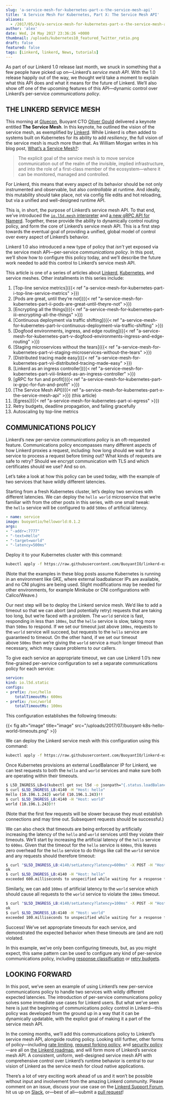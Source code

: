 ```yaml
---
slug: 'a-service-mesh-for-kubernetes-part-x-the-service-mesh-api'
title: 'A Service Mesh For Kubernetes, Part X: The Service Mesh API'
aliases:
  - /2017/05/24/a-service-mesh-for-kubernetes-part-x-the-service-mesh-api/
author: 'alex'
date: Wed, 24 May 2017 23:36:26 +0000
thumbnail: /uploads/kubernetes10_featured_Twitter_ratio.png
draft: false
featured: false
tags: [Linkerd, linkerd, News, tutorials]
---
```


As part of our Linkerd 1.0 release last month, we snuck in something that a few people have picked up on—Linkerd’s *service mesh API*. With the 1.0 release happily out of the way, we thought we’d take a moment to explain what this API does and what it means for the future of Linkerd. We’ll also show off one of the upcoming features of this API—dynamic control over Linkerd’s per-service *communications policy*.

## THE LINKERD SERVICE MESH

This morning at [Gluecon](http://gluecon.com/), Buoyant CTO [Oliver Gould](https://twitter.com/olix0r) delivered a keynote entitled **The Service Mesh**. In this keynote, he outlined the vision of the service mesh, as exemplified by [Linkerd](https://linkerd.io/). While Linkerd is often added to systems built on Kubernetes for its ability to add *resiliency*, the full vision of the service mesh is much more than that. As William Morgan writes in his blog post, [What’s a Service Mesh?](/2017/04/25/whats-a-service-mesh-and-why-do-i-need-one/):

> The explicit goal of the service mesh is to move service communication out of the realm of the invisible, implied infrastructure, and into the role of a first-class member of the ecosystem—where it can be monitored, managed and controlled.

For Linkerd, this means that every aspect of its behavior should be not only instrumented and observable, but also *controllable* at runtime. And ideally, this mutability should take place, not via config file edits and hot reloading, but via a unified and well-designed runtime API.

This is, in short, the purpose of Linkerd’s service mesh API. To that end, we’ve introduced the [`io.l5d.mesh` interpreter](https://linkerd.io/config/1.0.0/linkerd/index.html#namerd-mesh) and [a new gRPC API for Namerd](https://linkerd.io/config/1.0.0/namerd/index.html#grpc-mesh-interface). Together, these provide the ability to dynamically control routing policy, and form the core of Linkerd’s service mesh API. This is a first step towards the eventual goal of providing a unified, global model of control over every aspect of Linkerd’s behavior.

Linkerd 1.0 also introduced a new type of policy that *isn’t* yet exposed via the service mesh API—per-service *communications policy*. In this post, we’ll show how to configure this policy today, and we’ll describe the future work needed to add this control to Linkerd’s service mesh API.

This article is one of a series of articles about [Linkerd](https://linkerd.io/), [Kubernetes](https://kubernetes.io/), and service meshes. Other installments in this series include:

1. [Top-line service metrics]({{< ref
   "a-service-mesh-for-kubernetes-part-i-top-line-service-metrics" >}})
2. [Pods are great, until they’re not]({{< ref
   "a-service-mesh-for-kubernetes-part-ii-pods-are-great-until-theyre-not" >}})
3. [Encrypting all the things]({{< ref
   "a-service-mesh-for-kubernetes-part-iii-encrypting-all-the-things" >}})
4. [Continuous deployment via traffic shifting]({{< ref "a-service-mesh-for-kubernetes-part-iv-continuous-deployment-via-traffic-shifting" >}})
5. [Dogfood environments, ingress, and edge routing]({{< ref "a-service-mesh-for-kubernetes-part-v-dogfood-environments-ingress-and-edge-routing" >}})
6. [Staging microservices without the tears]({{< ref "a-service-mesh-for-kubernetes-part-vi-staging-microservices-without-the-tears" >}})
7. [Distributed tracing made easy]({{< ref
   "a-service-mesh-for-kubernetes-part-vii-distributed-tracing-made-easy" >}})
8. [Linkerd as an ingress controller]({{< ref "a-service-mesh-for-kubernetes-part-viii-linkerd-as-an-ingress-controller" >}})
9. [gRPC for fun and profit]({{< ref
   "a-service-mesh-for-kubernetes-part-ix-grpc-for-fun-and-profit" >}})
10. [The Service Mesh API]({{< ref
    "a-service-mesh-for-kubernetes-part-x-the-service-mesh-api" >}}) (this article)
11. [Egress]({{< ref "a-service-mesh-for-kubernetes-part-xi-egress" >}})
12. Retry budgets, deadline propagation, and failing gracefully
13. Autoscaling by top-line metrics

## COMMUNICATIONS POLICY

Linkerd’s new per-service *communications policy* is an oft-requested feature. Communications policy encompasses many different aspects of how Linkerd proxies a request, including: how long should we wait for a service to process a request before timing out? What kinds of requests are safe to retry? Should we encrypt communication with TLS and which certificates should we use? And so on.

Let’s take a look at how this policy can be used today, with the example of two services that have wildly different latencies.

Starting from a fresh Kubernetes cluster, let’s deploy two services with different latencies. We can deploy the `hello world` microservice that we’re familiar with from the other posts in this series, with one small tweak: the `hello` service will be configured to add `500ms` of artificial latency.

```yaml
- name: service
image: buoyantio/helloworld:0.1.2
args:
- "-addr=:7777"
- "-text=Hello"
- "-target=world"
- "-latency=500ms"
```

Deploy it to your Kubernetes cluster with this command:

```bash
kubectl apply -f https://raw.githubusercontent.com/BuoyantIO/linkerd-examples/master/k8s-daemonset/k8s/hello-world-latency.yml
```

(Note that the examples in these blog posts assume Kubernetes is running in an environment like GKE, where external loadbalancer IPs are available, and no CNI plugins are being used. Slight modifications may be needed for other environments, for example Minikube or CNI configurations with Calico/Weave.)

Our next step will be to deploy the Linkerd service mesh. We’d like to add a timeout so that we can abort (and potentially retry) requests that are taking too long, but we’re faced with a problem. The `world` service is fast, responding in less than `100ms`, but the `hello` service is slow, taking more than `500ms` to respond. If we set our timeout just above `100ms`, requests to the `world` service will succeed, but requests to the `hello` service are guaranteed to timeout. On the other hand, if we set our timeout above `500ms` then we’re giving the `world` service a much longer timeout than necessary, which may cause problems to *our* callers.

To give each service an appropriate timeout, we can use Linkerd 1.0’s new fine-grained per-service configuration to set a separate communications policy for each service:

```yaml
service:
kind: io.l5d.static
configs:
- prefix: /svc/hello
    totalTimeoutMs: 600ms
- prefix: /svc/world
    totalTimeoutMs: 100ms
```

This configuration establishes the following timeouts:

{{< fig
  alt="image"
  title="image"
  src="/uploads/2017/07/buoyant-k8s-hello-world-timeouts.png" >}}

We can deploy the Linkerd service mesh with this configuration using this command:

```bash
kubectl apply -f https://raw.githubusercontent.com/BuoyantIO/linkerd-examples/master/k8s-daemonset/k8s/linkerd-latency.yml
```

Once Kubernetes provisions an external LoadBalancer IP for Linkerd, we can test requests to both the `hello` and `world` services and make sure both are operating within their timeouts.

<!-- markdownlint-disable MD014 -->
```bash
$ L5D_INGRESS_LB=$(kubectl get svc l5d -o jsonpath="{.status.loadBalancer.ingress[0].*}")
$ curl $L5D_INGRESS_LB:4140 -H "Host: hello"
Hello (10.196.1.242) world (10.196.1.243)!!
$ curl $L5D_INGRESS_LB:4140 -H "Host: world"
world (10.196.1.243)!!
```
<!-- markdownlint-enable MD014 -->

(Note that the first few requests will be slower because they must establish connections and may time out. Subsequent requests should be successful.)

We can also check that timeouts are being enforced by artificially increasing the latency of the `hello` and `world` services until they violate their timeouts. We’ll start by increasing the artificial latency of the `hello` service to `600ms`. Given that the timeout for the `hello` service is `600ms`, this leaves zero overhead for the `hello` service to do things like call the `world` service and any requests should therefore timeout:

```bash
$ curl "$L5D_INGRESS_LB:4140/setLatency?latency=600ms" -X POST -H "Host: hello"
ok
$ curl $L5D_INGRESS_LB:4140 -H "Host: hello"
exceeded 600.milliseconds to unspecified while waiting for a response for the request, including retries (if applicable). Remote Info: Not Available
```

Similarly, we can add `100ms` of artificial latency to the `world` service which should cause all requests to the `world` service to violate the `100ms` timeout.

```bash
$ curl "$L5D_INGRESS_LB:4140/setLatency?latency=100ms" -X POST -H "Host: world"
ok
$ curl $L5D_INGRESS_LB:4140 -H "Host: world"
exceeded 100.milliseconds to unspecified while waiting for a response for the request, including retries (if applicable). Remote Info: Not Available
```

Success! We’ve set appropriate timeouts for each service, and demonstrated the expected behavior when these timeouts are (and are not) violated.

In this example, we’ve only been configuring timeouts, but, as you might expect, this same pattern can be used to configure any kind of per-service communications policy, including [response classification](https://linkerd.io/config/1.0.0/linkerd/index.html#http-response-classifiers) or [retry budgets](https://linkerd.io/config/1.0.0/linkerd/index.html#retries).

## LOOKING FORWARD

In this post, we’ve seen an example of using Linkerd’s new per-service communications policy to handle two services with wildly different expected latencies. The introduction of per-service communications policy solves some immediate use cases for Linkerd users. But what we’ve seen here is just the beginning of communications policy control in Linkerd—this policy was developed from the ground up in a way that it can be dynamically updatable, with the explicit goal of making it a part of the service mesh API.

In the coming months, we’ll add this communications policy to Linkerd’s service mesh API, alongside routing policy. Looking still further, other forms of policy—including [rate limiting](https://github.com/linkerd/linkerd/issues/1006), [request forking policy](https://github.com/linkerd/linkerd/issues/1277), and [security policy](https://github.com/linkerd/linkerd/issues/1276)—are all on [the Linkerd roadmap](https://github.com/linkerd/linkerd/projects/3), and will form more of Linkerd’s service mesh API. A consistent, uniform, well-designed service mesh API with comprehensive control over Linkerd’s runtime behavior is central to our vision of Linkerd as the service mesh for cloud native applications.

There’s a lot of very exciting work ahead of us and it won’t be possible without input and involvement from the amazing Linkerd community. Please comment on an issue, discuss your use case on the [Linkerd Support Forum](https://linkerd.buoyant.io/), hit us up on [Slack](https://slack.linkerd.io/), or—best of all—submit a [pull request](https://github.com/linkerd/linkerd/pulls)!
